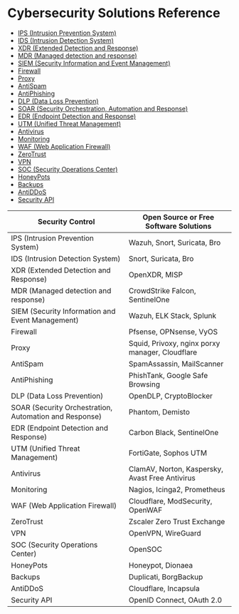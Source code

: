 # Cybersecurity Solutions Reference

- [IPS (Intrusion Prevention System)](#)
- [IDS (Intrusion Detection System)](#)
- [XDR (Extended Detection and Response)](#)
- [MDR (Managed detection and response)](#)
- [SIEM (Security Information and Event Management)](#)
- [Firewall](#)
- [Proxy](#)
- [AntiSpam](#)
- [AntiPhishing](#)
- [DLP (Data Loss Prevention)](#)
- [SOAR (Security Orchestration, Automation and Response)](#)
- [EDR (Endpoint Detection and Response)](#)
- [UTM (Unified Threat Management)](#)
- [Antivirus](#)
- [Monitoring](#)
- [WAF (Web Application Firewall)](#)
- [ZeroTrust](#)
- [VPN](#)
- [SOC (Security Operations Center)](#)
- [HoneyPots](#)
- [Backups](#)
- [AntiDDoS](#)
- [Security API](#)

| Security Control | Open Source or Free Software Solutions |
|---|---|
| IPS (Intrusion Prevention System) | Wazuh, Snort, Suricata, Bro |
| IDS (Intrusion Detection System) | Snort, Suricata, Bro |
| XDR (Extended Detection and Response) | OpenXDR, MISP |
| MDR (Managed detection and response) | CrowdStrike Falcon, SentinelOne |
| SIEM (Security Information and Event Management) | Wazuh, ELK Stack, Splunk |
| Firewall | Pfsense, OPNsense, VyOS |
| Proxy | Squid, Privoxy, nginx porxy manager, Cloudflare |
| AntiSpam | SpamAssassin, MailScanner |
| AntiPhishing | PhishTank, Google Safe Browsing |
| DLP (Data Loss Prevention) | OpenDLP, CryptoBlocker |
| SOAR (Security Orchestration, Automation and Response) | Phantom, Demisto |
| EDR (Endpoint Detection and Response) | Carbon Black, SentinelOne |
| UTM (Unified Threat Management) | FortiGate, Sophos UTM |
| Antivirus | ClamAV, Norton, Kaspersky, Avast Free Antivirus |
| Monitoring | Nagios, Icinga2, Prometheus |
| WAF (Web Application Firewall) | Cloudflare, ModSecurity, OpenWAF |
| ZeroTrust | Zscaler Zero Trust Exchange |
| VPN | OpenVPN, WireGuard |
| SOC (Security Operations Center) | OpenSOC |
| HoneyPots | Honeypot, Dionaea |
| Backups | Duplicati, BorgBackup |
| AntiDDoS | Cloudflare, Incapsula |
| Security API | OpenID Connect, OAuth 2.0 |





